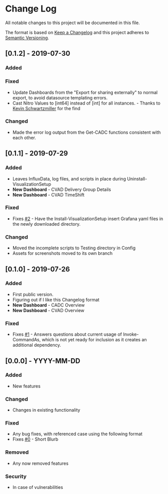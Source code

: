 # Change Log

All notable changes to this project will be documented in this file.

The format is based on [Keep a Changelog](http://keepachangelog.com/) and this project adheres to [Semantic Versioning](http://semver.org/).

## [0.1.2] - 2019-07-30

### Added

### Fixed

- Update Dashboards from the "Export for sharing externally" to normal export, to avoid datasource templating errors.
- Cast Nitro Values to [int64] instead of [int] for all instances. - Thanks to [Kevin Schwartzmiller](https://twitter.com/KSchwartzmiller) for the find

### Changed

- Made the error log output from the Get-CADC functions consistent with each other.

## [0.1.1] - 2019-07-29

### Added

- Leaves InfluxData, log files, and scripts in place during Uninstall-VisualizationSetup
- **New Dashboard** - CVAD Delivery Group Details
- **New Dashboard** - CVAD TimeShift

### Fixed

- Fixes [#2](https://github.com/littletoyrobots/EUCMonitoringRedux/issues/2) - Have the Install-VisualizationSetup insert Grafana yaml files in the newly downloaded directory.

### Changed

- Moved the incomplete scripts to Testing directory in Config
- Assets for screenshots moved to its own branch

## [0.1.0] - 2019-07-26

### Added

- First public version.
- Figuring out if I like this Changelog format
- **New Dashboard** - CADC Overview
- **New Dashboard** - CVAD Overview

### Fixed

- Fixes [#1](https://github.com/littletoyrobots/EUCMonitoringRedux/issues/1) - Answers questions about current usage of Invoke-CommandAs, which is not yet ready for inclusion as it creates an additional dependency.

## [0.0.0] - YYYY-MM-DD

### Added

- New features

### Changed

- Changes in existing functionality

### Fixed

- Any bug fixes, with referenced case using the following format
- Fixes [#0](https://github.com/littletoyrobots/EUCMonitoringRedux/issues/0) - Short Blurb

### Removed

- Any now removed features

### Security

- In case of vulnerabilities

